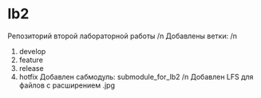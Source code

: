 # lb2
Репозиторий второй лабораторной работы /n
Добавлены ветки: /n
  1. develop
  2. feature
  3. release
  4. hotfix
Добавлен сабмодуль: submodule_for_lb2 /n
Добавлен LFS для файлов с расширением .jpg
